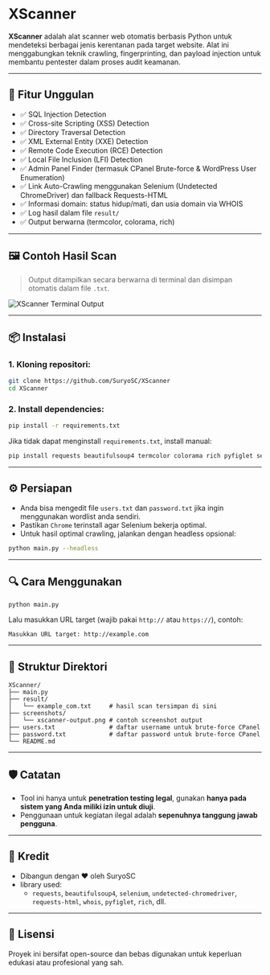 # XScanner

**XScanner** adalah alat scanner web otomatis berbasis Python untuk mendeteksi berbagai jenis kerentanan pada target website. Alat ini menggabungkan teknik crawling, fingerprinting, dan payload injection untuk membantu pentester dalam proses audit keamanan.

---

## 🚀 Fitur Unggulan

- ✅ SQL Injection Detection  
- ✅ Cross-site Scripting (XSS) Detection  
- ✅ Directory Traversal Detection  
- ✅ XML External Entity (XXE) Detection  
- ✅ Remote Code Execution (RCE) Detection  
- ✅ Local File Inclusion (LFI) Detection  
- ✅ Admin Panel Finder (termasuk CPanel Brute-force & WordPress User Enumeration)  
- ✅ Link Auto-Crawling menggunakan Selenium (Undetected ChromeDriver) dan fallback Requests-HTML  
- ✅ Informasi domain: status hidup/mati, dan usia domain via WHOIS  
- ✅ Log hasil dalam file `result/`  
- ✅ Output berwarna (termcolor, colorama, rich)

---

## 🖼️ Contoh Hasil Scan

> Output ditampilkan secara berwarna di terminal dan disimpan otomatis dalam file `.txt`.

![XScanner Terminal Output](screenshots/xscanner-output.png)

---

## 📦 Instalasi

### 1. Kloning repositori:
```bash
git clone https://github.com/SuryoSC/XScanner
cd XScanner
```

### 2. Install dependencies:
```bash
pip install -r requirements.txt
```

Jika tidak dapat menginstall `requirements.txt`, install manual:
```bash
pip install requests beautifulsoup4 termcolor colorama rich pyfiglet selenium undetected-chromedriver requests-html python-whois
```

---

## ⚙️ Persiapan

- Anda bisa mengedit file `users.txt` dan `password.txt` jika ingin menggunakan wordlist anda sendiri.
- Pastikan `Chrome` terinstall agar Selenium bekerja optimal.
- Untuk hasil optimal crawling, jalankan dengan headless opsional:
```bash
python main.py --headless
```

---

## 🔍 Cara Menggunakan

```bash
python main.py
```

Lalu masukkan URL target (wajib pakai `http://` atau `https://`), contoh:

```
Masukkan URL target: http://example.com
```

---

## 📁 Struktur Direktori

```
XScanner/
├── main.py
├── result/
│   └── example_com.txt     # hasil scan tersimpan di sini
├── screenshots/
│   └── xscanner-output.png # contoh screenshot output
├── users.txt               # daftar username untuk brute-force CPanel
├── password.txt            # daftar password untuk brute-force CPanel
└── README.md
```

---

## 🛡️ Catatan

- Tool ini hanya untuk **penetration testing legal**, gunakan **hanya pada sistem yang Anda miliki izin untuk diuji**.
- Penggunaan untuk kegiatan ilegal adalah **sepenuhnya tanggung jawab pengguna**.

---

## 🙏 Kredit

- Dibangun dengan ❤️ oleh SuryoSC
- library used:
  - `requests`, `beautifulsoup4`, `selenium`, `undetected-chromedriver`, `requests-html`, `whois`, `pyfiglet`, `rich`, dll.

---

## 📜 Lisensi

Proyek ini bersifat open-source dan bebas digunakan untuk keperluan edukasi atau profesional yang sah.

